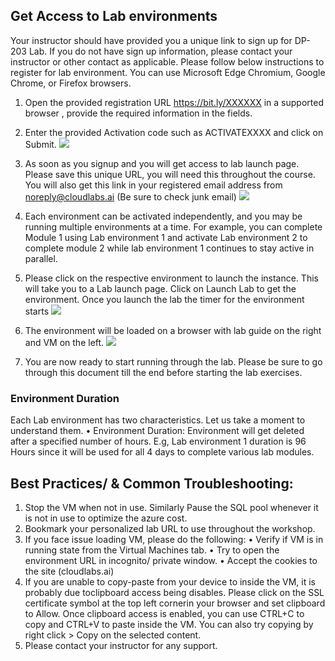 ## Get Access to Lab environments

Your instructor should have provided you a unique link to sign up for DP-203 Lab. If you do not have sign up information, please contact your instructor or other contact as applicable. 
Please follow below instructions to register for lab environment. You can use Microsoft Edge Chromium, Google Chrome, or Firefox browsers.

1. Open the provided registration URL https://bit.ly/XXXXXX in a supported browser , provide the required information in the fields.
2. Enter the provided Activation code such as ACTIVATEXXXX and click on Submit.
    ![](Images/lab9/k01.png)

3. As soon as you signup and you will get access to lab launch page. Please save this unique URL, you will need this throughout the course. You will also get this link in your registered email address from noreply@cloudlabs.ai (Be sure to check junk email)
    ![](Images/lab9/k02.png)

4. Each environment can be activated independently, and you may be running multiple environments at a time. For example, you can complete Module 1 using Lab environment 1 
and activate Lab environment 2 to complete module 2 while lab environment 1 continues to stay active in parallel.

5. Please click on the respective environment to launch the instance. This will take you to a Lab launch page. Click on Launch Lab to get the environment. Once you launch the lab the timer for the environment starts
    ![](Images/lab9/k03.png)

7. The environment will be loaded on a browser with lab guide on the right and VM on the left.
    ![](Images/lab9/k04.png)

9. You are now ready to start running through the lab. Please be sure to go through this document till the end before starting the lab exercises. 

### Environment Duration
Each Lab environment has two characteristics. Let us take a moment to understand them.
• Environment Duration: Environment will get deleted after a specified number of hours. E.g, Lab environment 1 duration is 96 Hours since it will be used for all 4 days to complete various lab modules.

## Best Practices/ & Common Troubleshooting:
1. Stop the VM when not in use. Similarly Pause the SQL pool whenever it is not in use to optimize the azure cost.
2. Bookmark your personalized lab URL to use throughout the workshop. 
3. If you face issue loading VM, please do the following:
• Verify if VM is in running state from the Virtual Machines tab.
• Try to open the environment URL in incognito/ private window.
• Accept the cookies to the site (cloudlabs.ai)
4. If you are unable to copy-paste from your device to inside the VM, it is probably due toclipboard access being disables. Please click on the SSL certificate symbol at the top left cornerin your browser and set clipboard to Allow. Once clipboard access is enabled, you can use CTRL+C to copy and CTRL+V to paste inside the VM. You can also try copying by right click > Copy on the selected content.
5. Please contact your instructor for any support. 
